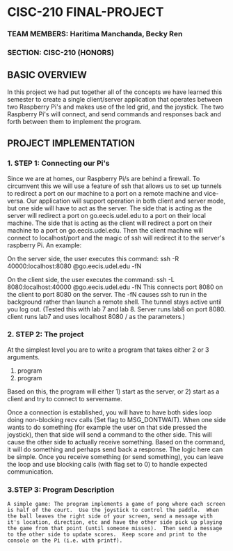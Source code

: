 # CISC-210 FINAL-PROJECT
### TEAM MEMBERS: Haritima Manchanda, Becky Ren
### SECTION: CISC-210 (HONORS)

## BASIC OVERVIEW
In this project we had put together all of the concepts we have learned this semester to create a single client/server application that operates between two Raspberry Pi's and makes use of the led grid, and the joystick. The two Raspberry Pi's will connect, and send commands and responses back and forth between them to implement the program.

## PROJECT IMPLEMENTATION

### 1. STEP 1: Connecting our Pi's

Since we are at homes, our Raspberry Pi/s are behind a firewall.  To circumvent this we will use a feature of ssh that allows us to set up tunnels to redirect a port on our machine to a port on a remote machine and vice-versa.  Our application will support operation in both client and server mode, but one side will have to act as the server.  The side that is acting as the server will redirect a port on go.eecis.udel.edu to a port on their local machine.  The side that is acting as the client will redirect a port on their machine to a port on go.eecis.udel.edu.  Then the client machine will connect to localhost/port and the magic of ssh will redirect it to the server's raspberry Pi.
    An example:

On the server side, the user executes this command:
ssh -R 40000:localhost:8080 <eecis user>@go.eecis.udel.edu -fN
  
On the client side, the user executes the command:
ssh -L 8080:localhost:40000 <other eecis user>@go.eecis.udel.edu -fN
This connects port 8080 on the client to port 8080 on the server.
The -fN causes ssh to run in the background rather than launch a remote shell.
The tunnel stays active until you log out.
(Tested this with lab 7 and lab 8.  Server runs lab8 on port 8080.  client runs lab7 and uses localhost 8080 / as the parameters.)
 
### 2. STEP 2: The project

At the simplest level you are to write a program that takes either 2 or 3 arguments.
1) program <port>
2) program <port> <IP or Server Name>

Based on this, the program will either 1) start as the server, or 2) start as a client and try to connect to servername.

Once a connection is established, you will have to have both sides loop doing non-blocking recv calls (Set flag to MSG_DONTWAIT).  When one side wants to do something (for example the user on that side pressed the joystick), then that side will send a command to the other side.  This will cause the other side to actually receive something.  Based on the command, it will do something and perhaps send back a response.  The logic here can be simple.
Once you receive something (or send something), you can leave the loop and use blocking calls (with flag set to 0) to handle expected communication.

### 3.STEP 3: Program Description
    A simple game: The program implements a game of pong where each screen is half of the court.  Use the joystick to control the paddle.  When the ball leaves the right side of your screen, send a message with it's location, direction, etc and have the other side pick up playing the game from that point (until someone misses).  Then send a message to the other side to update scores.  Keep score and print to the console on the Pi (i.e. with printf).
